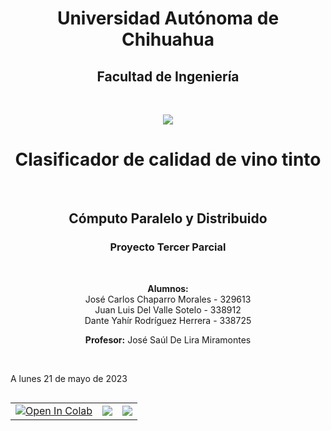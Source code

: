 <h1 align="center">
  <b>Universidad Autónoma de Chihuahua</b>
</h1>
<h2 align="center">
  <b>Facultad de Ingeniería</b>
</h2>
<br>
<p align = "center">
  <a href="https://sega.uach.mx/">
     <img src="https://drive.google.com/uc?id=1n8NdPSF4WAZRxVomm74jf0zLU9ibdxqT">
  </a>
</p>

<h1 align="center">
  <b>Clasificador de calidad de vino tinto</b>
</h1>
<br>

<h2 align="center">
  <b>Cómputo Paralelo y Distribuido</b>
</h2>

<h3 align="center">
  <b>Proyecto Tercer Parcial</b>
</h3>
<br>

<p align="center">
  <b>Alumnos: </b>
  <br>
  José Carlos Chaparro Morales - 329613
  <br>
  Juan Luis Del Valle Sotelo - 338912 
  <br>
  Dante Yahír Rodríguez Herrera - 338725
</p>
<p align="center">
  <b>Profesor:</b>
   José Saúl De Lira Miramontes
</p>
<br>

<p align="left">
  A lunes 21 de mayo de 2023
</p>

<table align="left">
  <td>
    <a href="https://colab.research.google.com/drive/1qwjSgD4AN9I1g-vo5Of-yE1Ec0Qv_7cc?usp=sharing" target="_parent"><img src="https://colab.research.google.com/assets/colab-badge.svg" alt="Open In Colab"/></a>
  </td>
  <td>
    <a target="_blank" href="https://github.com/YipperCode/WineQuality-Distributed-Computing"><img src="https://img.shields.io/badge/Git-Open%20in%20Github-blue" /></a>
  </td>
      <td>
    <a target="_blank" href="https://mus1cian-wine-quality-prediction-app-dck61g.streamlit.app/"><img src="https://img.shields.io/badge/Implementation-Streamlit-brightgreen" /></a>
  </td>
</table>
